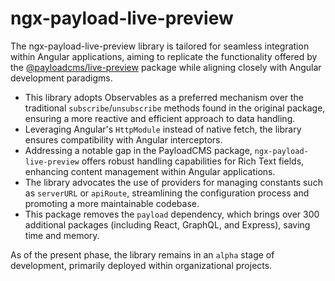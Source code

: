 # ngx-payload-live-preview

The ngx-payload-live-preview library is tailored for seamless integration within Angular applications, aiming to replicate the functionality offered by the [@payloadcms/live-preview](https://www.npmjs.com/package/@payloadcms/live-preview) package while aligning closely with Angular development paradigms.

-   This library adopts Observables as a preferred mechanism over the traditional `subscribe`/`unsubscribe` methods found in the original package, ensuring a more reactive and efficient approach to data handling.
-   Leveraging Angular's `HttpModule` instead of native fetch, the library ensures compatibility with Angular interceptors.
-   Addressing a notable gap in the PayloadCMS package, `ngx-payload-live-preview` offers robust handling capabilities for Rich Text fields, enhancing content management within Angular applications.
-   The library advocates the use of providers for managing constants such as `serverURL` or `apiRoute`, streamlining the configuration process and promoting a more maintainable codebase.
-   This package removes the `payload` dependency, which brings over 300 additional packages (including React, GraphQL, and Express), saving time and memory.

As of the present phase, the library remains in an `alpha` stage of development, primarily deployed within organizational projects.
